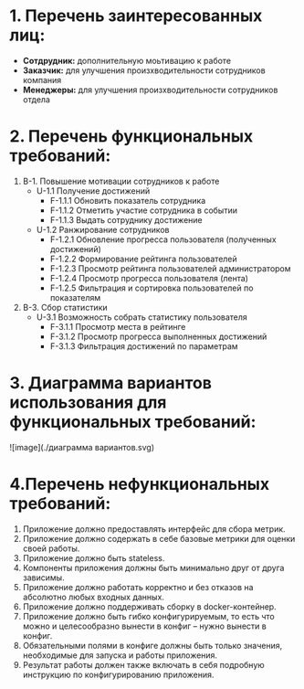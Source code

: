 # 1. Перечень заинтересованных лиц:
* **Сотдрудник:** дополнительную моьтивацию к работе
* **Заказчик:** для улучшения произхводительности сотрудников компания
* **Менеджеры:** для улучшения произхводительности сотрудников отдела
# 2. Перечень функциональных требований:
1) B-1. Повышение мотивации сотрудников к работе
   - U-1.1 Получение достижений
       - F-1.1.1 Обновить показатель сотрудника
       - F-1.1.2 Отметить участие сотрудника в событии
       - F-1.1.3 Выдать сотруднику достижение
   - U-1.2 Ранжирование сотрудников
       - F-1.2.1 Обновление прогресса пользователя (полученных достижений)
       - F-1.2.2 Формирование рейтинга пользователей
       - F-1.2.3 Просмотр рейтинга пользователей администратором
       - F-1.2.4 Просмотр прогресса пользователя (лента)
       - F-1.2.5 Фильтрация и сортировка пользователей по показателям
 3) B-3. Сбор статистики
    - U-3.1 Возможность собрать статистику пользователя
      - F-3.1.1 Просмотр места в рейтинге
      - F-3.1.2 Просмотр прогресса выполненных достижений
      - F-3.1.3 Фильтрация достижений по параметрам

# 3. Диаграмма вариантов использования для функциональных требований:
![image](./диаграмма вариантов.svg)
# 4.Перечень нефункциональных требований:
1)	Приложение должно предоставлять интерфейс для сбора метрик.
2)	Приложение должно содержать в себе базовые метрики для оценки своей работы.
3)	Приложение должно быть stateless.
4)	Компоненты приложения должны быть минимально друг от друга зависимы.
5)	Приложение должно работать корректно и без отказов на абсолютно любых входных данных.
6)	Приложение должно поддерживать сборку в docker-контейнер.
7)	Приложение должно быть гибко конфигурируемым, то есть что можно и целесообразно вынести в конфиг – нужно вынести в конфиг.
8)	Обязательными полями в конфиге должны быть только значения, необходимые для запуска и работы приложения.
9)	Результат работы должен также включать в себя подробную инструкцию по конфигурированию приложения. 
